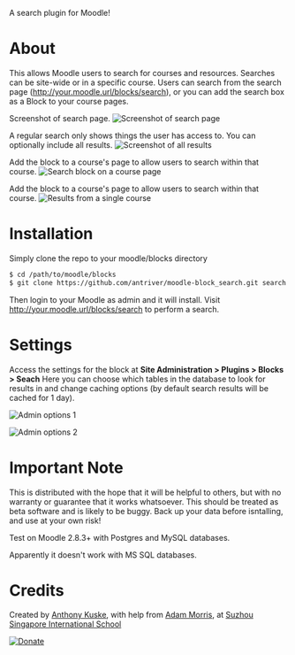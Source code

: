 A search plugin for Moodle!

About
==========
This allows Moodle users to search for courses and resources.
Searches can be site-wide or in a specific course.
Users can search from the search page (http://your.moodle.url/blocks/search), or you can add the search box as a Block to your course pages.

Screenshot of search page.
![Screenshot of search page](http://img.ctrlv.in/img/52e0c33b094d7.jpg)

A regular search only shows things the user has access to. You can optionally include all results.
![Screenshot of all results](http://img.ctrlv.in/img/52e0c34d9c12a.jpg)

Add the block to a course's page to allow users to search within that course.
![Search block on a course page](http://img.ctrlv.in/img/52e0c30c05b16.jpg)

Add the block to a course's page to allow users to search within that course.
![Results from a single course](http://img.ctrlv.in/img/52e0c329802d0.jpg)

Installation
==========
Simply clone the repo to your moodle/blocks directory
```bash
$ cd /path/to/moodle/blocks
$ git clone https://github.com/antriver/moodle-block_search.git search
```
Then login to your Moodle as admin and it will install.
Visit http://your.moodle.url/blocks/search to perform a search.

Settings
==========
Access the settings for the block at **Site Administration > Plugins > Blocks > Seach**
Here you can choose which tables in the database to look for results in and change caching options (by default search results will be cached for 1 day).

![Admin options 1](http://img.ctrlv.in/img/52e0c3742584a.jpg)

![Admin options 2](http://img.ctrlv.in/img/52e0c38b04a9e.jpg)

Important Note
==========
This is distributed with the hope that it will be helpful to others, but with no warranty or guarantee that it works  whatsoever. This should be treated as beta software and is likely to be buggy. Back up your data before isntalling, and use at your own risk! 

Test on Moodle 2.8.3+ with Postgres and MySQL databases.

Apparently it doesn't work with MS SQL databases.

Credits
==========
Created by [Anthony Kuske](http://www.anthonykuske.com), with help from [Adam Morris](http://mistermorris.com/), at [Suzhou Singapore International School](http://www.ssis-suzhou.net)

[![Donate](https://www.paypalobjects.com/en_GB/i/btn/btn_donate_LG.gif)](https://www.paypal.com/cgi-bin/webscr?cmd=_donations&business=anthonykuske%40gmail%2ecom&lc=GB&item_name=Anthony%20Kuske&no_note=0&cn=Add%20a%20note%3a&no_shipping=1&currency_code=USD&bn=PP%2dDonationsBF%3abtn_donate_LG%2egif%3aNonHosted)

